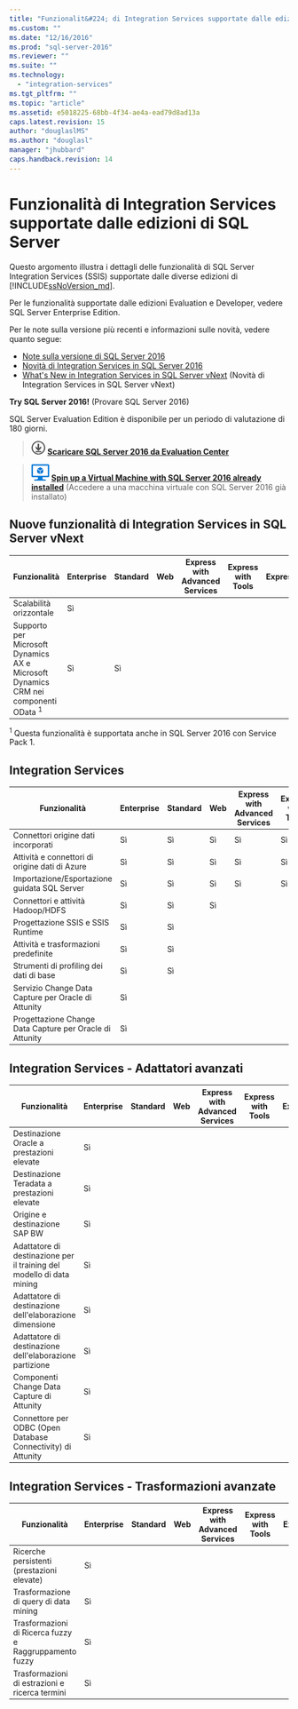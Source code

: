 ```yaml
---
title: "Funzionalit&#224; di Integration Services supportate dalle edizioni di SQL Server | Microsoft Docs"
ms.custom: ""
ms.date: "12/16/2016"
ms.prod: "sql-server-2016"
ms.reviewer: ""
ms.suite: ""
ms.technology: 
  - "integration-services"
ms.tgt_pltfrm: ""
ms.topic: "article"
ms.assetid: e5018225-68bb-4f34-ae4a-ead79d8ad13a
caps.latest.revision: 15
author: "douglaslMS"
ms.author: "douglasl"
manager: "jhubbard"
caps.handback.revision: 14
---
```

# Funzionalit&#224; di Integration Services supportate dalle edizioni di SQL Server
 Questo argomento illustra i dettagli delle funzionalità di SQL Server Integration Services (SSIS) supportate dalle diverse edizioni di [!INCLUDE[ssNoVersion_md](../includes/ssnoversion-md.md)].  

Per le funzionalità supportate dalle edizioni Evaluation e Developer, vedere SQL Server Enterprise Edition. 
  
Per le note sulla versione più recenti e informazioni sulle novità, vedere quanto segue:
-   [Note sulla versione di SQL Server 2016](../sql-server/sql-server-2016-release-notes.md)
-   [Novità di Integration Services in SQL Server 2016](../integration-services/what-s-new-in-integration-services-in-sql-server-2016.md)
-   [What's New in Integration Services in SQL Server vNext](../integration-services/what-s-new-in-integration-services-in-sql-server-vnext.md) (Novità di Integration Services in SQL Server vNext)
    
**Try SQL Server 2016!** (Provare SQL Server 2016)    

SQL Server Evaluation Edition è disponibile per un periodo di valutazione di 180 giorni.  
    
> [![Download da Evaluation Center](../analysis-services/media/download.png)](https://www.microsoft.com/en-us/evalcenter/evaluate-sql-server-2016) **[Scaricare SQL Server 2016 da Evaluation Center](https://www.microsoft.com/en-us/evalcenter/evaluate-sql-server-2016)**    
    
> ![Macchina virtuale di Azure small](../analysis-services/media/azure-virtual-machine-small.png) **[Spin up a Virtual Machine with SQL Server 2016 already installed](https://azure.microsoft.com/en-us/marketplace/partners/microsoft/sqlserver2016rtmenterprisewindowsserver2012r2/?wt.mc_id=sqL16_vm)** (Accedere a una macchina virtuale con SQL Server 2016 già installato)    

##  <a name="a-nameisanew-integration-services-features-in-sql-server-vnext"></a><a name="IS"></a>Nuove funzionalità di Integration Services in SQL Server vNext
  
|Funzionalità|Enterprise|Standard|Web|Express with Advanced Services|Express with Tools|Express|Sviluppatore|  
|-------------|----------------|--------------|---------|------------------------------------|------------------------|-------------|---------------|  
|Scalabilità orizzontale|Sì||||||Sì|
|Supporto per Microsoft Dynamics AX e Microsoft Dynamics CRM nei componenti OData <sup>1</sup>|Sì|Sì|||||Sì|

<sup>1</sup> Questa funzionalità è supportata anche in SQL Server 2016 con Service Pack 1.

##  <a name="a-nameisa-integration-services"></a><a name="IS"></a> Integration Services  
  
|Funzionalità|Enterprise|Standard|Web|Express with Advanced Services|Express with Tools|Express|Sviluppatore|  
|-------------|----------------|--------------|---------|------------------------------------|------------------------|-------------|---------------|  
|Connettori origine dati incorporati|Sì|Sì|Sì|Sì|Sì|Sì|Sì|  
|Attività e connettori di origine dati di Azure|Sì|Sì|Sì|Sì|Sì|Sì|Sì|  
|Importazione/Esportazione guidata SQL Server|Sì|Sì|Sì|Sì|Sì|Sì|Sì|  
|Connettori e attività Hadoop/HDFS|Sì|Sì|Sì||||Sì|  
|Progettazione SSIS e SSIS Runtime|Sì|Sì|||||Sì|  
|Attività e trasformazioni predefinite|Sì|Sì|||||Sì|  
|Strumenti di profiling dei dati di base|Sì|Sì|||||Sì|  
|Servizio Change Data Capture per Oracle di Attunity|Sì||||||Sì|  
|Progettazione Change Data Capture per Oracle di Attunity|Sì||||||Sì| 

##  <a name="a-nameisaaa-integration-services---advanced-adapters"></a><a name="ISAA"></a> Integration Services - Adattatori avanzati  
  
|Funzionalità|Enterprise|Standard|Web|Express with Advanced Services|Express with Tools|Express|Sviluppatore|  
|-------------|----------------|--------------|---------|------------------------------------|------------------------|-------------|---------------|  
|Destinazione Oracle a prestazioni elevate|Sì||||||Sì|  
|Destinazione Teradata a prestazioni elevate|Sì||||||Sì|  
|Origine e destinazione SAP BW|Sì||||||Sì|  
|Adattatore di destinazione per il training del modello di data mining|Sì||||||Sì|  
|Adattatore di destinazione dell'elaborazione dimensione|Sì||||||Sì|  
|Adattatore di destinazione dell'elaborazione partizione|Sì||||||Sì|  
|Componenti Change Data Capture di Attunity|Sì||||||Sì|  
|Connettore per ODBC (Open Database Connectivity) di Attunity|Sì||||||Sì|  
  
##  <a name="a-nameisata-integration-services---advanced-transforms"></a><a name="ISAT"></a> Integration Services - Trasformazioni avanzate  
  
|Funzionalità|Enterprise|Standard|Web|Express with Advanced Services|Express with Tools|Express|Sviluppatore|  
|-------------|----------------|--------------|---------|------------------------------------|------------------------|-------------|---------------|  
|Ricerche persistenti (prestazioni elevate)|Sì||||||Sì|  
|Trasformazione di query di data mining|Sì||||||Sì|  
|Trasformazioni di Ricerca fuzzy e Raggruppamento fuzzy|Sì||||||Sì|  
|Trasformazioni di estrazioni e ricerca termini|Sì||||||Sì|  
  